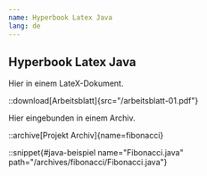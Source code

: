 ```yaml
---
name: Hyperbook Latex Java
lang: de
---
```


## Hyperbook Latex Java

Hier in einem LateX-Dokument.

::download[Arbeitsblatt]{src="/arbeitsblatt-01.pdf"}

Hier eingebunden in einem Archiv.

::archive[Projekt Archiv]{name=fibonacci}

::snippet{#java-beispiel name="Fibonacci.java" path="/archives/fibonacci/Fibonacci.java"}

